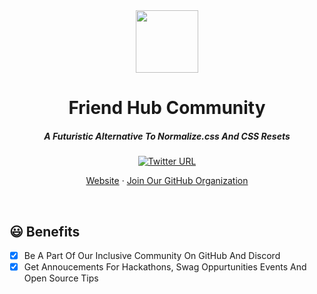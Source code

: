 <div align="center"><img height="100px" width="100px" src="https://github.com/FriendHubComm.png"><br><h1>Friend Hub Community</h1><h5>A Futuristic Alternative To Normalize.css And CSS Resets</h5><a href="https://twitter.com/intent/tweet?url=https://github.com/FriendHubComm&text=Friends%20Hub%20%23Community%20is%20an%20%23awesome%20community%20by%20%40krishdevdb.%20Thanks%20to%20the%20community%20%F0%9F%91%8D%20I%20am%20also%20a%20member%20now!"><img alt="Twitter URL" src="https://img.shields.io/twitter/url?color=%23ffffff00&logo=twitter&style=for-the-badge&url=https%3A%2F%2Fgithub.com%2FriendHubComm%2F"></a><br><p><a href="https://friendhubcomm.github.io/">Website</a> · <a href="https://github.com/FriendHubComm/support/issues/2">Join Our GitHub Organization</a></p></div><br>

## 😃 Benefits

*   [x] Be A Part Of Our Inclusive Community On GitHub And Discord
*   [x] Get Annoucements For Hackathons, Swag Oppurtunities Events And Open Source Tips